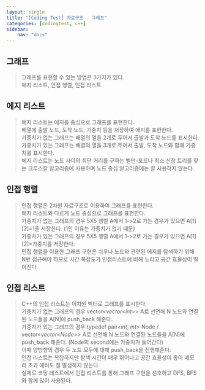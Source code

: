 ```yaml
---
layout: single
title: "[Coding Test] 자료구조 - 그래프"
categories: [codingtest, c++]
sidebar:
    nav: "docs"
---
```


## 그래프
> 그래프를 표현할 수 있는 방법은 3가지가 있다. <br/>
> 에지 리스트, 인접 행렬, 인접 리스트. <br/>

## 에지 리스트
> 에지 리스트는 에지를 중심으로 그래프를 표현한다. <br/>
> 배열에 출발 노드, 도착 노드, 가중치 등을 저장하여 에지를 표현한다. <br/>
> 가중치가 없는 그래프는 배열의 열을 2개로 두어서 출발과 도착 노드를 표시한다. <br/>
> 가중치가 있는 그래프는 배열의 열을 3개로 두어서 출발, 도착 노드와 함께 가중치를 표시한다. <br/>
> 에지 리스트는 노드 사이의 최단 거리를 구하는 벨만-포드나 최소 신장 트리를 찾는 크루스칼 알고리즘에 사용하며 노드 중심 알고리즘에는 잘 사용하지 않는다. <br/>

## 인접 행렬
> 인접 행렬은 2차원 자료구조로 이용하여 그래프를 표현한다. <br/>
> 에지 리스트와 다르게 노드 중심으로 그래프를 표현한다. <br/>
> 가중치가 없는 그래프의 경우 5X5 행렬 A에서 1->2로 가는 경우가 있으면 A[1][2]=1을 저장한다. (1인 이유는 가중치가 없기 때문) <br/>
> 가중치가 있는 그래프의 경우 5X5 행렬 A에서 1->2로 가는 경우가 있으면 A[1][2]=가중치를 저장한다.  <br/>
> 인접 행렬을 이용한 그래프 구현은 쉬우나 노드와 관련된 에지를 탐색하기 위해 N번 접근해야 하므로 시간 복잡도가 인접리스트에 비해 느리고 공간 효율성이 떨어진다. <br/>

## 인접 리스트
> C++의 인접 리스트는 이차원 벡터로 그래프를 표시한다.  <br/>
> 가중치가 없는 그래프의 경우 vector<*vector<*int*>*> A로 선언해 N 노드와 연결된 노드들을 A[N]에 push_back 해준다. <br/>
> 가중치가 있는 그래프의 경우 typedef pair<*int*, *int*> Node / vector<*vector<*Node*>*> A로 선언해 N 노드와 연결된 노드들을 A[N]에 push_back 해준다. (Node의 second에는 가중치가 들어간다) <br/>
> 이때 양방향의 경우 두 노드 모두에 대해 push_back을 진행해준다. <br/>
> 인접 리스트는 복잡하지만 탐색 시간이 매우 뛰어나고 공간 효율성이 좋아 메모리 초과 에러도 잘 발생하지 않는다. <br/>
> 실제로 코딩 테스트에서 인접 리스트를 통해 그래프 구현을 선호하고 DFS, BFS와 함께 많이 사용된다.  <br/>
